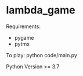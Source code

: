 # lambda_game
Requirements: 
- pygame
- pytmx

To play:
  python code/main.py

Python Version >= 3.7